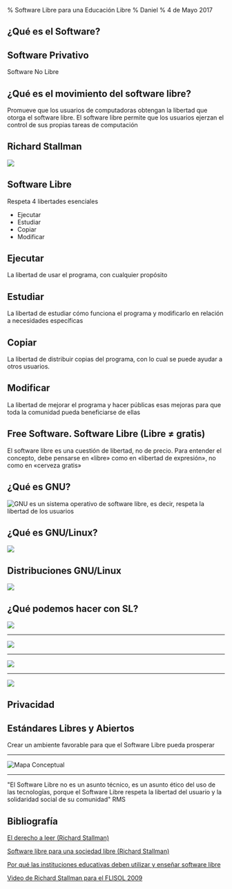 % Software Libre para una Educación Libre
% Daniel
% 4 de Mayo 2017

¿Qué es el Software?
--------------------

Software Privativo
------------------
Software No Libre

¿Qué es el movimiento del software libre?
-----------------------------------------
Promueve que los usuarios de computadoras obtengan la libertad que otorga el software libre. El software libre permite que los usuarios ejerzan el control de sus propias tareas de computación

Richard Stallman
----------------

![](img/RMS_SL_esc.png)

Software Libre
--------------

Respeta 4 libertades esenciales

* Ejecutar
* Estudiar
* Copiar
* Modificar

Ejecutar
--------
La libertad de usar el programa, con cualquier propósito

Estudiar
--------
La libertad de estudiar cómo funciona el programa y modificarlo en relación a necesidades específicas

Copiar
------
La libertad de distribuir copias del programa, con lo cual se puede ayudar a otros usuarios.

Modificar
---------
La libertad de mejorar el programa y hacer públicas esas mejoras para que toda la comunidad pueda beneficiarse de ellas

Free Software. Software Libre (Libre ≠ gratis)
-------------------------
El software libre es una cuestión de libertad, no de precio. Para entender el concepto, debe pensarse en «libre» como en «libertad de expresión», no como en «cerveza gratis»

¿Qué es GNU?
------------
![GNU es un sistema operativo de software libre, es decir, respeta la libertad de los usuarios](img/gnu-head.png)

¿Qué es GNU/Linux?
------------------
![](img/gnu_tux.png)

Distribuciones GNU/Linux
------------------------
![](img/distros.jpg)

¿Qué podemos hacer con SL?
--------------------------
![](img/gnu.jpg)

------------------------

![](img/libreoffice.png)

------------------------

![](img/writer.png)

------------------

![](img/calc.jpg)


Privacidad
----------

Estándares Libres y Abiertos
----------------------------
Crear un ambiente favorable para que el Software Libre pueda prosperar

---------------

![Mapa Conceptual](img/Mapa_conceptual_del_software_libre.jpg)

---------------

"El Software Libre no es un asunto técnico, es un asunto ético del
uso de las tecnologías, porque el Software Libre respeta la libertad
del usuario y la solidaridad social de su comunidad" RMS

Bibliografía
------------
[El derecho a leer (Richard Stallman)](https://www.gnu.org/philosophy/right-to-read.es.html)

[Software libre para una sociedad libre (Richard Stallman)](https://www.gnu.org/philosophy/fsfs/free_software.es.pdf)

[Por qué las instituciones educativas deben utilizar y enseñar software libre](https://www.gnu.org/education/edu-why.es.html)

[Video de Richard Stallman para el FLISOL 2009](https://vimeo.com/4152803)
